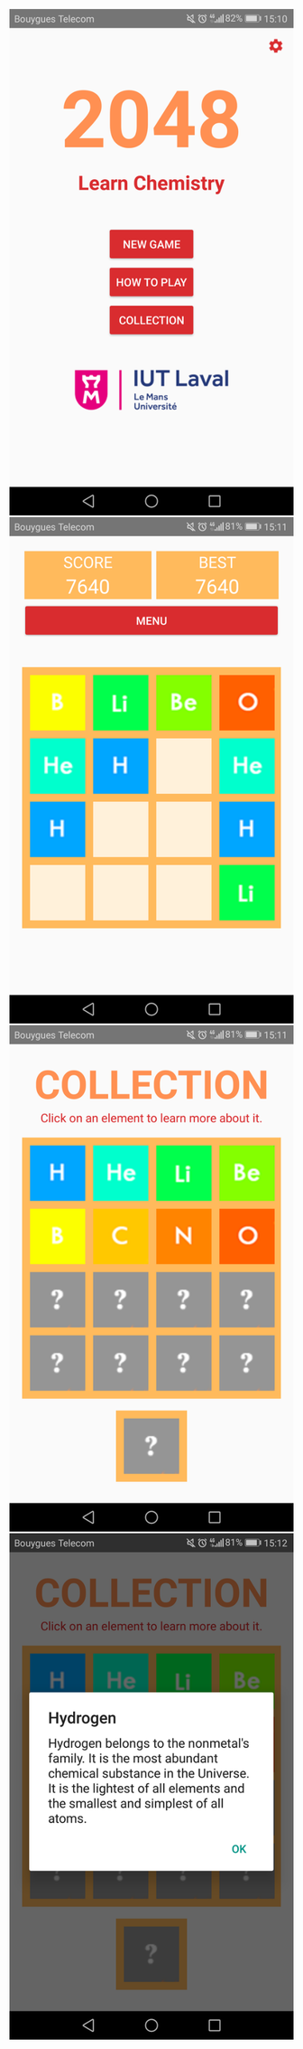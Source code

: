![Alt text](app/src/main/res/drawable/Screenshot_20180104-151001[1].png?raw=true "Title")
![Alt text](app/src/main/res/drawable/Screenshot_20180104-151139[1].png?raw=true "Title")
![Alt text](app/src/main/res/drawable/Screenshot_20180104-151147[1].png?raw=true "Title")
![Alt text](app/src/main/res/drawable/Screenshot_20180104-151200[1].png?raw=true "Title")
